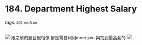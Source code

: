 # 184. Department Highest Salary
###### tags: `SQL` `medium`
![](https://i.imgur.com/J9GmqvZ.png)
跟之前的題目很相像
都是需要利用inner join 與找到最高薪的
![](https://i.imgur.com/pLxVzBj.png)
